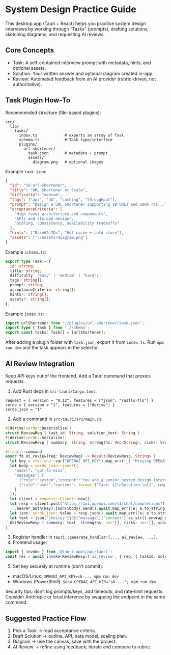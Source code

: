 # System Design Practice Guide

This desktop app (Tauri + React) helps you practice system design interviews by working through “Tasks” (prompts), drafting solutions, sketching diagrams, and requesting AI reviews.

## Core Concepts

- Task: A self-contained interview prompt with metadata, hints, and optional assets.
- Solution: Your written answer and optional diagram created in-app.
- Review: Automated feedback from an AI provider (rubric-driven, not authoritative).

## Task Plugin How‑To

Recommended structure (file-based plugins):

```
src/
  lib/
    tasks/
      index.ts            # exports an array of Task
      schema.ts           # Task type/interface
      plugins/
        url-shortener/
          task.json       # metadata + prompt
          assets/
            diagram.png   # optional images
```

Example `task.json`:

```json
{
  "id": "sd-url-shortener",
  "title": "URL Shortener at Scale",
  "difficulty": "medium",
  "tags": ["api", "db", "caching", "throughput"],
  "prompt": "Design a URL shortener supporting 1B URLs and 100k rps...",
  "acceptanceCriteria": [
    "High-level architecture and components",
    "APIs and storage design",
    "Scaling, consistency, availability tradeoffs"
  ],
  "hints": ["Base62 IDs", "Hot cache + cold store"],
  "assets": ["./assets/diagram.png"]
}
```

Example `schema.ts`:

```ts
export type Task = {
  id: string;
  title: string;
  difficulty: 'easy' | 'medium' | 'hard';
  tags: string[];
  prompt: string;
  acceptanceCriteria: string[];
  hints?: string[];
  assets?: string[];
};
```

Example `index.ts`:

```ts
import urlShortener from './plugins/url-shortener/task.json';
import type { Task } from './schema';
export const tasks: Task[] = [urlShortener];
```

After adding a plugin folder with `task.json`, export it from `index.ts`. Run `npm run dev` and the task appears in the selector.

## AI Review Integration

Keep API keys out of the frontend. Add a Tauri command that proxies requests.

1. Add Rust deps in `src-tauri/Cargo.toml`:

```
reqwest = { version = "0.12", features = ["json", "rustls-tls"] }
serde = { version = "1", features = ["derive"] }
serde_json = "1"
```

2. Add a command in `src-tauri/src/main.rs`:

```rust
#[derive(serde::Deserialize)]
struct ReviewReq { task_id: String, solution_text: String }
#[derive(serde::Serialize)]
struct ReviewResp { summary: String, strengths: Vec<String>, risks: Vec<String>, score: u8 }

#[tauri::command]
async fn ai_review(req: ReviewReq) -> Result<ReviewResp, String> {
  let key = std::env::var("OPENAI_API_KEY").map_err(|_| "Missing OPENAI_API_KEY")?;
  let body = serde_json::json!({
    "model": "gpt-4o-mini",
    "messages": [
      {"role":"system","content":"You are a senior system design interviewer. Evaluate against clarity, correctness, scalability, reliability, and tradeoffs. Return concise feedback."},
      {"role":"user","content": format!("Task: {}\nSolution:\n{}", req.task_id, req.solution_text)}
    ]
  });
  let client = reqwest::Client::new();
  let resp = client.post("https://api.openai.com/v1/chat/completions")
    .bearer_auth(key).json(&body).send().await.map_err(|e| e.to_string())?;
  let json: serde_json::Value = resp.json().await.map_err(|e| e.to_string())?;
  let text = json["choices"][0]["message"]["content"].as_str().unwrap_or("").to_string();
  Ok(ReviewResp { summary: text, strengths: vec![], risks: vec![], score: 0 })
}
```

3. Register handler in `tauri::generate_handler![..., ai_review, ...]`.
4. Frontend usage:

```ts
import { invoke } from '@tauri-apps/api/tauri';
const res = await invoke<ReviewResp>('ai_review', { req: { taskId, solutionText } });
```

5. Set key securely at runtime (don’t commit):

- macOS/Linux: `OPENAI_API_KEY=sk-... npm run dev`
- Windows (PowerShell): `$env:OPENAI_API_KEY='sk-...'; npm run dev`

Security tips: don’t log prompts/keys, add timeouts, and rate-limit requests. Consider Anthropic or local inference by swapping the endpoint in the same command.

## Suggested Practice Flow

1. Pick a Task → read acceptance criteria.
2. Draft Solution → outline, API, data model, scaling plan.
3. Diagram → use the canvas; save with the project.
4. AI Review → refine using feedback; iterate and compare to rubric.
